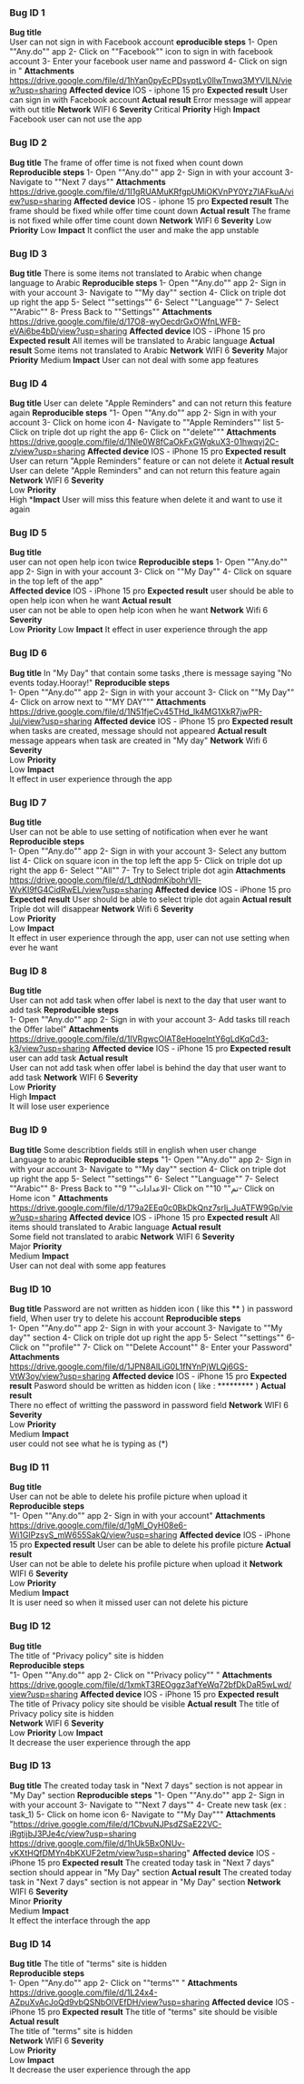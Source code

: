 ### Bug ID	1
**Bug title** <br> 
User can not sign in with Facebook account 
**eproducible steps**
1- Open ""Any.do"" app 
2- Click on ""Facebook"" icon to sign in with facebook account
3- Enter your facebook user name and password 
4- Click on sign in "
**Attachments**
https://drive.google.com/file/d/1hYan0pyEcPDsyptLy0llwTnwq3MYVILN/view?usp=sharing
**Affected device**
IOS - iphone 15 pro
**Expected result**
User can sign in with Facebook account
**Actual result**
Error message will appear with out title 
**Network**
WIFI 6
**Severity**
Critical
**Priority**
High
**Impact**
Facebook user can not use the app 

### Bug ID	2
**Bug title**	The frame of offer time is not fixed when count down 
**Reproducible steps**
1- Open ""Any.do"" app 
2- Sign in with your account
3- Navigate to ""Next 7 days""
**Attachments**
https://drive.google.com/file/d/1I1gRUAMuKRfgpUMiOKVnPY0Yz7IAFkuA/view?usp=sharing
**Affected device**
IOS - iphone 15 pro
**Expected result**
The frame should be fixed while offer time count down
**Actual result**
The frame is not fixed while offer time count down 
**Network**
WIFI 6
**Severity**
Low
**Priority**
Low
**Impact**
It conflict the user and make the app unstable 

### Bug ID	3
**Bug title**
There is some items not translated to Arabic when change language to Arabic
**Reproducible steps**
1- Open ""Any.do"" app 
2- Sign in with your account
3- Navigate to ""My day"" section
4- Click on triple dot up right the app
5- Select ""settings""
6- Select ""Language""
7- Select ""Arabic""
8- Press Back to ""Settings""
**Attachments**
https://drive.google.com/file/d/17O8-wyOecdrGxOWfnLWFB-eVAi6be4bD/view?usp=sharing
**Affected device**
IOS - iPhone 15 pro
**Expected result**	
All itemes will be translated to Arabic language
**Actual result**
Some items not translated to Arabic
**Network**	
WIFI 6
**Severity**
Major
**Priority**
Medium
**Impact**
User can not deal with some app features

### Bug ID	4
**Bug title**
User can delete "Apple Reminders" and can not return this feature again
**Reproducible steps**
"1- Open ""Any.do"" app 
2- Sign in with your account
3- Click on home icon
4- Navigate to ""Apple Reminders"" list
5- Click on triple dot up right the app
6- Click on ""delete"""
**Attachments**	
https://drive.google.com/file/d/1Nle0W8fCaOkFxGWgkuX3-01hwqvj2C-z/view?usp=sharing
**Affected device**
IOS - iPhone 15 pro
**Expected result**
User can return "Apple Reminders" feature or can not delete it 
**Actual result** 	
User can delete "Apple Reminders" and can not return this feature again
**Network**	
WIFI 6
**Severity**	
Low
**Priority**	
High
***Impact**	
User will miss this feature when delete it and want to use it again 

### Bug ID	5
**Bug title**	
user can not open help icon twice
**Reproducible steps**
1- Open ""Any.do"" app 
2- Sign in with your account
3- Click on ""My Day""
4- Click on square in the top left of the app"	
**Affected device**	
IOS - iPhone 15 pro
**Expected result**	
user should be able to open help icon when he want
**Actual result** 	
user can not be able to open help icon when he want
**Network**	
Wifi 6
**Severity**	
Low
**Priority**
Low
**Impact**
It effect in user experience through the app

### Bug ID	6
**Bug title**	In "My Day" that contain some tasks ,there is message saying "No events today.Hooray!"
**Reproducible steps**	
1- Open ""Any.do"" app 
2- Sign in with your account
3- Click on ""My Day""
4- Click on arrow next to ""MY DAY"""
**Attachments**	
https://drive.google.com/file/d/1N51fjeCv45THd_lk4MG1XkR7jwPR-Jui/view?usp=sharing
**Affected device**
IOS - iPhone 15 pro
**Expected result**	
when tasks are created, message should not appeared 
**Actual result** 
message appears when task are created in "My day"
**Network**	
Wifi 6
**Severity**	
Low
**Priority**	
Low
**Impact**	
It effect in user experience through the app

### Bug ID	7
**Bug title**	
User can not be able to use setting of notification when ever he want
**Reproducible steps**	
1- Open ""Any.do"" app 
2- Sign in with your account
3- Select any buttom list
4- Click on square icon in the top left the app 
5- Click on triple dot up right the app
6- Select ""All""
7- Try to Select triple dot agin 
**Attachments**
https://drive.google.com/file/d/1_dtNqdmKjbohrVll-WvKI9fG4CidRwEL/view?usp=sharing
**Affected device**	
IOS - iPhone 15 pro
**Expected result**	
User should be able to select triple dot again
**Actual result** 	
Triple dot will disappear
**Network**	
Wifi 6
**Severity**	
Low
**Priority**	
Low
**Impact**	
It effect in user experience through the app, user can not use setting when ever he want 

### Bug ID	8
**Bug title**	
User can not add task when offer label is next to the day that user want to add task
**Reproducible steps**	
1- Open ""Any.do"" app 
2- Sign in with your account
3- Add tasks till reach the Offer label"
**Attachments**	
https://drive.google.com/file/d/1IVRgwcOlAT8eHoqelntY6gLdKqCd3-k3/view?usp=sharing
**Affected device**	
IOS - iPhone 15 pro
**Expected result**	
user can add task 
**Actual result** 	
User can not add task when offer label is behind the day that user want to add task
**Network**	
WIFI 6
**Severity**	
Low
**Priority**	
High
**Impact**	
It will lose user experience

### Bug ID	9
**Bug title**	Some describtion fields still in english when user change Language to arabic
**Reproducible steps**	"1- Open ""Any.do"" app 
2- Sign in with your account
3- Navigate to ""My day"" section
4- Click on triple dot up right the app
5- Select ""settings""
6- Select ""Language""
7- Select ""Arabic""
8- Press Back to ""الاعدادات""
9- Click on ""تم""
10- Click on Home icon "
**Attachments**	https://drive.google.com/file/d/179a2EEq0c0BkDkQnz7srIj_JuATFW9Gp/view?usp=sharing
**Affected device**	
IOS - iPhone 15 pro
**Expected result**	
All items should translated to Arabic language
**Actual result** 	
Some field not translated to arabic
**Network**	
WIFI 6
**Severity**	
Major
**Priority**	
Medium
**Impact**	
User can not deal with some app features

### Bug ID	10
**Bug title**	Password are not written as hidden icon ( like this ** ) in password field, When user try to delete his account
**Reproducible steps**	
1- Open ""Any.do"" app 
2- Sign in with your account
3- Navigate to ""My day"" section
4- Click on triple dot up right the app
5- Select ""settings""
6- Click on  ""profile""
7- Click on ""Delete Account""
8- Enter your Password"
**Attachments**
https://drive.google.com/file/d/1JPN8AlLiG0L1fNYnPjWLQj6GS-VtW3oy/view?usp=sharing
**Affected device**
IOS - iPhone 15 pro
**Expected result**	
Pasword should be written as hidden icon ( like : ********* )
**Actual result** 	
There no effect of writting the password in password field 
**Network**	
WIFI 6
**Severity**	
Low
**Priority**	
Medium
**Impact**	
user could not see what he is typing as (*)

### Bug ID	11
**Bug title**	
User can not be able to delete his profile picture when upload it
**Reproducible steps**	
"1- Open ""Any.do"" app 
2- Sign in with your account"
**Attachments**	
https://drive.google.com/file/d/1gMl_OyH08e6-Wi1GIPzsyS_mW655SakQ/view?usp=sharing
**Affected device**	
IOS - iPhone 15 pro
**Expected result**	
User can be able to delete his profile picture
**Actual result** 	
User can not be able to delete his profile picture when upload it
**Network**	
WIFI 6
**Severity**	
Low
**Priority**	
Medium
**Impact**	
It is user need so when it missed user can not delete his picture 

### Bug ID	12
**Bug title**	
The title of "Privacy policy" site is hidden  
**Reproducible steps**	
"1- Open ""Any.do"" app 
2- Click on ""Privacy policy"" "
**Attachments**	
https://drive.google.com/file/d/1xmkT3REOggz3afYeWq72bfDkDaR5wLwd/view?usp=sharing
**Affected device**	
IOS - iPhone 15 pro
**Expected result**	
The title of Privacy policy site should be visible 
**Actual result** 
The title of Privacy policy site is hidden  
**Network**	
WIFI 6
**Severity**	
Low
**Priority**
Low
**Impact**	
It decrease the user experience through the app 

### Bug ID	13
**Bug title**	The created today task in "Next 7 days" section is not appear in "My Day" section 
**Reproducible steps**	"1- Open ""Any.do"" app 
2- Sign in with your account
3- Navigate to ""Next 7 days""
4- Create new task (ex : task_1)
5- Click on home icon
6- Navigate to ""My Day"""
**Attachments**	
"https://drive.google.com/file/d/1CbvuNJPsdZSaE22VC-iRgtijbJ3PJe4c/view?usp=sharing
https://drive.google.com/file/d/1hUk5BxONUv-vKXtHQfDMYn4bKXUF2etm/view?usp=sharing"
**Affected device**	
IOS - iPhone 15 pro
**Expected result**	
The created today task in "Next 7 days" section should appear in "My Day" section 
**Actual result** 
The created today task in "Next 7 days" section is not appear in "My Day" section 
**Network**	
WIFI 6
**Severity**	
Minor
**Priority**	
Medium 
**Impact**	
It effect the interface through the app

### Bug ID	14
**Bug title**	The title of "terms" site is hidden  
**Reproducible steps**	
1- Open ""Any.do"" app 
2- Click on ""terms"" "
**Attachments**	
https://drive.google.com/file/d/1L24x4-AZpuXvAcJoQd9vbQSNbOlVEfDH/view?usp=sharing
**Affected device**	
IOS - iPhone 15 pro
**Expected result**	
The title of "terms" site should be visible 
**Actual result** 	
The title of "terms" site is hidden  
**Network**	
WIFI 6
**Severity**	
Low
**Priority**	
Low
**Impact**	
It decrease the user experience through the app 













